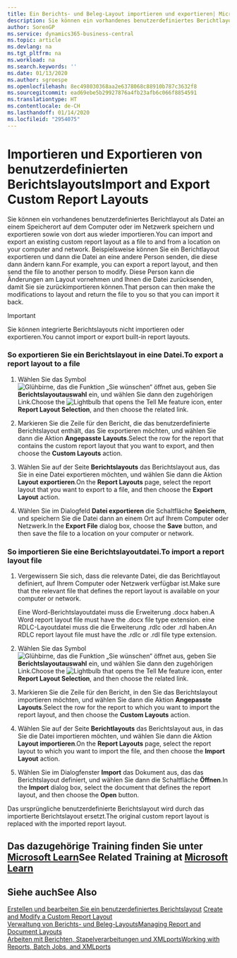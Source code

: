 ```yaml
---
title: Ein Berichts- und Beleg-Layout importieren und exportieren| Microsoft Docs
description: Sie können ein vorhandenes benutzerdefiniertes Berichtlayout als Datei an einem Speicherort auf dem Computer oder im Netzwerk speichern und exportieren sowie von dort aus wieder importieren.
author: SorenGP
ms.service: dynamics365-business-central
ms.topic: article
ms.devlang: na
ms.tgt_pltfrm: na
ms.workload: na
ms.search.keywords: ''
ms.date: 01/13/2020
ms.author: sgroespe
ms.openlocfilehash: 8ec498030368aa2e6378068c88910b787c3632f8
ms.sourcegitcommit: ead69ebe5b29927876a4fb23afb6c066f8854591
ms.translationtype: HT
ms.contentlocale: de-CH
ms.lasthandoff: 01/14/2020
ms.locfileid: "2954075"
---
```

# <a name="import-and-export-custom-report-layouts"></a><span data-ttu-id="c3550-103">Importieren und Exportieren von benutzerdefinierten Berichtslayouts</span><span class="sxs-lookup"><span data-stu-id="c3550-103">Import and Export Custom Report Layouts</span></span>
<span data-ttu-id="c3550-104">Sie können ein vorhandenes benutzerdefiniertes Berichtlayout als Datei an einem Speicherort auf dem Computer oder im Netzwerk speichern und exportieren sowie von dort aus wieder importieren.</span><span class="sxs-lookup"><span data-stu-id="c3550-104">You can import and export an existing custom report layout as a file to and from a location on your computer and network.</span></span> <span data-ttu-id="c3550-105">Beispielsweise können Sie ein Berichtlayout exportieren und dann die Datei an eine andere Person senden, die diese dann ändern kann.</span><span class="sxs-lookup"><span data-stu-id="c3550-105">For example, you can export a report layout, and then send the file to another person to modify.</span></span> <span data-ttu-id="c3550-106">Diese Person kann die Änderungen am Layout vornehmen und Ihnen die Datei zurücksenden, damit Sie sie zurückimportieren können.</span><span class="sxs-lookup"><span data-stu-id="c3550-106">That person can then make the modifications to layout and return the file to you so that you can import it back.</span></span>  

> [!IMPORTANT]  
>  <span data-ttu-id="c3550-107">Sie können integrierte Berichtslayouts nicht importieren oder exportieren.</span><span class="sxs-lookup"><span data-stu-id="c3550-107">You cannot import or export built-in report layouts.</span></span>  

### <a name="to-export-a-report-layout-to-a-file"></a><span data-ttu-id="c3550-108">So exportieren Sie ein Berichtslayout in eine Datei.</span><span class="sxs-lookup"><span data-stu-id="c3550-108">To export a report layout to a file</span></span>  

1.  <span data-ttu-id="c3550-109">Wählen Sie das Symbol ![Glühbirne, das die Funktion „Sie wünschen“ öffnet](media/ui-search/search_small.png "Tell Me-Funktion") aus, geben Sie **Berichtslayoutauswahl** ein, und wählen Sie dann den zugehörigen Link.</span><span class="sxs-lookup"><span data-stu-id="c3550-109">Choose the ![Lightbulb that opens the Tell Me feature](media/ui-search/search_small.png "Tell me what you want to do") icon, enter **Report Layout Selection**, and then choose the related link.</span></span>  

2.  <span data-ttu-id="c3550-110">Markieren Sie die Zeile für den Bericht, die das benutzerdefinierte Berichtslayout enthält, das Sie exportieren möchten, und wählen Sie dann die Aktion **Angepasste Layouts**.</span><span class="sxs-lookup"><span data-stu-id="c3550-110">Select the row for the report that contains the custom report layout that you want to export, and then choose the **Custom Layouts** action.</span></span>  

3.  <span data-ttu-id="c3550-111">Wählen Sie auf der Seite **Berichtslayouts** das Berichtslayout aus, das Sie in eine Datei exportieren möchten, und wählen Sie dann die Aktion **Layout exportieren**.</span><span class="sxs-lookup"><span data-stu-id="c3550-111">On the **Report Layouts** page, select the report layout that you want to export to a file, and then choose the **Export Layout** action.</span></span>  

4.  <span data-ttu-id="c3550-112">Wählen Sie im Dialogfeld **Datei exportieren** die Schaltfläche **Speichern**, und speichern Sie die Datei dann an einem Ort auf Ihrem Computer oder Netzwerk.</span><span class="sxs-lookup"><span data-stu-id="c3550-112">In the **Export File** dialog box, choose the **Save** button, and then save the file to a location on your computer or network.</span></span>  

### <a name="to-import-a-report-layout-file"></a><span data-ttu-id="c3550-113">So importieren Sie eine Berichtslayoutdatei.</span><span class="sxs-lookup"><span data-stu-id="c3550-113">To import a report layout file</span></span>  

1.  <span data-ttu-id="c3550-114">Vergewissern Sie sich, dass die relevante Datei, die das Berichtlayout definiert, auf Ihrem Computer oder Netzwerk verfügbar ist.</span><span class="sxs-lookup"><span data-stu-id="c3550-114">Make sure that the relevant file that defines the report layout is available on your computer or network.</span></span>  

     <span data-ttu-id="c3550-115">Eine Word-Berichtslayoutdatei muss die Erweiterung .docx haben.</span><span class="sxs-lookup"><span data-stu-id="c3550-115">A Word report layout file must have the .docx file type extension.</span></span> <span data-ttu-id="c3550-116">eine RDLC-Layoutdatei muss die die Erweiterung .rdlc oder .rdl haben.</span><span class="sxs-lookup"><span data-stu-id="c3550-116">An RDLC report layout file must have the .rdlc or .rdl file type extension.</span></span>  

2.  <span data-ttu-id="c3550-117">Wählen Sie das Symbol ![Glühbirne, das die Funktion „Sie wünschen“ öffnet](media/ui-search/search_small.png "Tell Me-Funktion") aus, geben Sie **Berichtslayoutauswahl** ein, und wählen Sie dann den zugehörigen Link.</span><span class="sxs-lookup"><span data-stu-id="c3550-117">Choose the ![Lightbulb that opens the Tell Me feature](media/ui-search/search_small.png "Tell me what you want to do") icon, enter **Report Layout Selection**, and then choose the related link.</span></span>  

3.  <span data-ttu-id="c3550-118">Markieren Sie die Zeile für den Bericht, in den Sie das Berichtslayout importieren möchten, und wählen Sie dann die Aktion **Angepasste Layouts**.</span><span class="sxs-lookup"><span data-stu-id="c3550-118">Select the row for the report to which you want to import the report layout, and then choose the **Custom Layouts** action.</span></span>  

4.  <span data-ttu-id="c3550-119">Wählen Sie auf der Seite **Berichtlayouts** das Berichtslayout aus, in das Sie die Datei importieren möchten, und wählen Sie dann die Aktion **Layout importieren**.</span><span class="sxs-lookup"><span data-stu-id="c3550-119">On the **Report Layouts** page, select the report layout to which you want to import the file, and then choose the **Import Layout** action.</span></span>  

5.  <span data-ttu-id="c3550-120">Wählen Sie im Dialogfenster **Import** das Dokument aus, das das Berichtslayout definiert, und wählen Sie dann die Schaltfläche **Öffnen**.</span><span class="sxs-lookup"><span data-stu-id="c3550-120">In the **Import** dialog box, select the document that defines the report layout, and then choose the **Open** button.</span></span>  

 <span data-ttu-id="c3550-121">Das ursprüngliche benutzerdefinierte Berichtslayout wird durch das importierte Berichtslayout ersetzt.</span><span class="sxs-lookup"><span data-stu-id="c3550-121">The original custom report layout is replaced with the imported report layout.</span></span>  

## <a name="see-related-training-at-microsoft-learnlearnmoduleschange-documents-dynamics-365-business-centralindex"></a><span data-ttu-id="c3550-122">Das dazugehörige Training finden Sie unter [Microsoft Learn](/learn/modules/change-documents-dynamics-365-business-central/index)</span><span class="sxs-lookup"><span data-stu-id="c3550-122">See Related Training at [Microsoft Learn](/learn/modules/change-documents-dynamics-365-business-central/index)</span></span>

## <a name="see-also"></a><span data-ttu-id="c3550-123">Siehe auch</span><span class="sxs-lookup"><span data-stu-id="c3550-123">See Also</span></span>  
 <span data-ttu-id="c3550-124">[Erstellen und bearbeiten Sie ein benutzerdefiniertes Berichtslayout](ui-how-create-custom-report-layout.md) </span><span class="sxs-lookup"><span data-stu-id="c3550-124">[Create and Modify a Custom Report Layout](ui-how-create-custom-report-layout.md) </span></span>  
 [<span data-ttu-id="c3550-125">Verwaltung von Berichts- und Beleg-Layouts</span><span class="sxs-lookup"><span data-stu-id="c3550-125">Managing Report and Document Layouts</span></span>](ui-manage-report-layouts.md)  
 [<span data-ttu-id="c3550-126">Arbeiten mit Berichten, Stapelverarbeitungen und XMLports</span><span class="sxs-lookup"><span data-stu-id="c3550-126">Working with Reports, Batch Jobs, and XMLports</span></span>](ui-work-report.md)    
